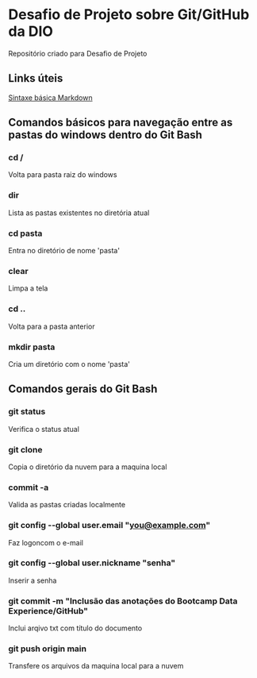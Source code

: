 # Desafio de Projeto sobre Git/GitHub da DIO
Repositório criado para Desafio de Projeto

## Links úteis
[Sintaxe básica Markdown](https://markdown.net.br/sintaxe-basica/)

## Comandos básicos para navegação entre as pastas do windows dentro do Git Bash

### cd /
Volta para pasta raiz do windows
### dir 
Lista as pastas existentes no diretória atual
### cd pasta
Entra no diretório de nome 'pasta'
### clear
Limpa a tela
### cd ..
Volta para a pasta anterior
### mkdir pasta
Cria um diretório com o nome 'pasta'

## Comandos gerais do Git Bash

### git status
Verifica o status atual
### git clone
Copia o diretório da nuvem para a maquina local
### commit -a
Valida as pastas criadas localmente
### git config --global user.email "you@example.com"
Faz logoncom o e-mail
### git config --global user.nickname "senha"
Inserir a senha
### git commit -m "Inclusão das anotações do Bootcamp Data Experience/GitHub"
Inclui arqivo txt com título do documento
### git push origin main
Transfere os arquivos da maquina local para a nuvem
